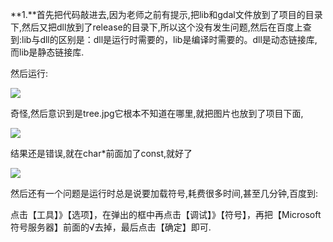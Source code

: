 **1.**首先把代码敲进去,因为老师之前有提示,把lib和gdal文件放到了项目的目录下,然后又把dll放到了release的目录下,所以这个没有发生问题,然后在百度上查到:lib与dll的区别是：dll是运行时需要的，lib是编译时需要的。dll是动态链接库,而lib是静态链接库.

然后运行:

![](http://ww1.sinaimg.cn/large/006y6mwBly1fvseagysygj30wz04lq3p.jpg)

奇怪,然后意识到是tree.jpg它根本不知道在哪里,就把图片也放到了项目下面,

![](http://ww1.sinaimg.cn/large/006y6mwBly1fvsebok6rjj30ke03m3yo.jpg)

结果还是错误,就在char*前面加了const,就好了

![](http://ww1.sinaimg.cn/large/006y6mwBly1fvsepibuobj30pl07874i.jpg)

然后还有一个问题是运行时总是说要加载符号,耗费很多时间,甚至几分钟,百度到:

点击【工具】》【选项】，在弹出的框中再点击【调试】》【符号】，再把【Microsoft符号服务器】前面的√去掉，最后点击【确定】即可.
